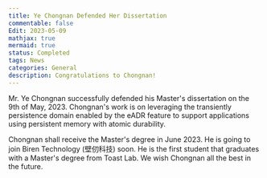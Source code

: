 ```yaml
---
title: Ye Chongnan Defended Her Dissertation
commentable: false
Edit: 2023-05-09
mathjax: true
mermaid: true
status: Completed
tags: News
categories: General 
description: Congratulations to Chongnan!
---
```


<p>Mr. Ye Chongnan successfully defended his Master's dissertation on the 9th of May, 2023. Chongnan's work is on leveraging the transiently persistence domain enabled by the eADR feature to support applications using persistent memory with atomic durability. </p>

<p>Chongnan shall receive the Master's degree in June 2023. He is going to join Biren Technology (&#22721;&#20190;&#31185;&#25216;) soon. He is the first student that graduates with a Master's degree from Toast Lab. We wish Chongnan all the best in the future.</p>
